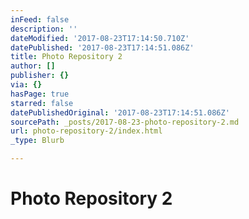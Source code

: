 ```yaml
---
inFeed: false
description: ''
dateModified: '2017-08-23T17:14:50.710Z'
datePublished: '2017-08-23T17:14:51.086Z'
title: Photo Repository 2
author: []
publisher: {}
via: {}
hasPage: true
starred: false
datePublishedOriginal: '2017-08-23T17:14:51.086Z'
sourcePath: _posts/2017-08-23-photo-repository-2.md
url: photo-repository-2/index.html
_type: Blurb

---
```

# Photo Repository 2